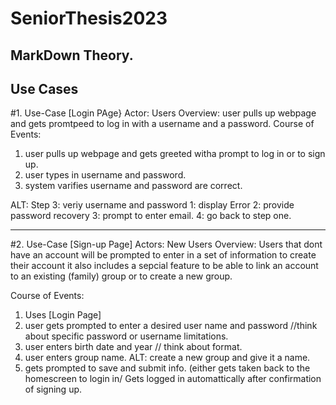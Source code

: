 # SeniorThesis2023
## MarkDown Theory.

## Use Cases
#1. Use-Case [Login PAge}
Actor: Users
Overview: user pulls up webpage and gets promtpeed to log in with a username and a password. 
Course of Events:
1. user pulls up webpage and gets greeted witha prompt to log in or to sign up.
2. user types in username and password.
3. system varifies username and password are correct.

  ALT: Step 3: veriy username and password
        1: display Error
        2: provide password recovery
        3: prompt to enter email.
        4: go back to step one.
  ****
#2. Use-Case [Sign-up Page]
Actors: New Users
Overview: Users that dont have an account will be prompted to enter in a set of information to create their account it also includes a sepcial feature to be able to link an account to an existing (family) group or to create a new group.

Course of Events:
1. Uses [Login Page]
2. user gets prompted to enter a desired user name and password //think about specific password or username limitations.
3. user enters birth date and year // think about format.
4. user enters group name.
   ALT: create a new group and give it a name.
5. gets prompted to save and submit info.
   (either gets taken back to the homescreen to login in/ Gets logged in automattically after confirmation of signing up.
